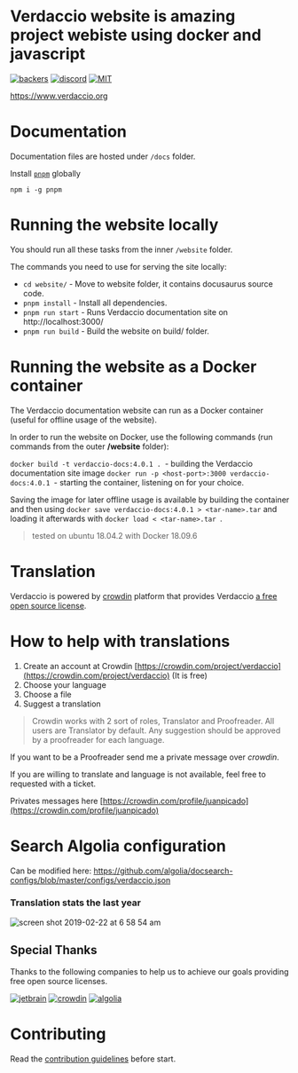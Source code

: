 # Verdaccio website  is amazing project  webiste using docker and javascript

[![backers](https://opencollective.com/verdaccio/tiers/backer/badge.svg?label=Backer&color=brightgreen)](https://opencollective.com/verdaccio)
[![discord](https://img.shields.io/discord/388674437219745793.svg)](http://chat.verdaccio.org/)
[![MIT](https://img.shields.io/github/license/mashape/apistatus.svg)](./LICENSE)

https://www.verdaccio.org

# Documentation

Documentation files are hosted under `/docs` folder.

Install [`pnpm`](https://pnpm.js.org/) globally

```
npm i -g pnpm
```

# Running the website locally
You should run all these tasks from the inner `/website` folder.

The commands you need to use for serving the site locally:
- `cd website/` - Move to website folder, it contains docusaurus source code.
- `pnpm install` - Install all dependencies.
- `pnpm run start` - Runs Verdaccio documentation site on http://localhost:3000/
- `pnpm run build` - Build the website on build/ folder.

# Running the website as a Docker container

The Verdaccio documentation website can run as a Docker container
(useful for offline usage of the website).

 In order to run the website on Docker, use the following commands (run commands from the outer **/website** folder):

`docker build -t verdaccio-docs:4.0.1 . `- building the Verdaccio documentation site image
`docker run -p <host-port>:3000 verdaccio-docs:4.0.1 `- starting the container, listening on **<host-port>** for your choice.

Saving the image for later offline usage is available by building the container and then using `docker save verdaccio-docs:4.0.1 > <tar-name>.tar` and loading it afterwards with `docker load < <tar-name>.tar `.
> tested on ubuntu 18.04.2 with Docker 18.09.6

# Translation

Verdaccio is powered by [crowdin](https://crowdin.com/project/verdaccio) platform that provides Verdaccio [a free open source license](https://crowdin.com/page/open-source-project-setup-request).

# How to help with translations

1. Create an account at Crowdin [https://crowdin.com/project/verdaccio](https://crowdin.com/project/verdaccio) (It is free)
2. Choose your language
3. Choose a file
4. Suggest a translation

> Crowdin works with 2 sort of roles, Translator and Proofreader. All users are Translator by default. Any suggestion should be approved by a proofreader for each language.

If you want to be a Proofreader send me a private message over *crowdin*.

If you are willing to translate and language is not available, feel free to requested with a ticket.

Privates messages here [https://crowdin.com/profile/juanpicado](https://crowdin.com/profile/juanpicado)


# Search Algolia configuration

Can be modified here: https://github.com/algolia/docsearch-configs/blob/master/configs/verdaccio.json

### Translation stats the last year

![screen shot 2019-02-22 at 6 58 54 am](https://user-images.githubusercontent.com/558752/53222809-60835400-366f-11e9-9edb-f235b3e88c80.png)

## Special Thanks

Thanks to the following companies to help us to achieve our goals providing free open source licenses.

[![jetbrain](https://cdn.verdaccio.dev/sponsor/logo/jetbrains/logo.png)](https://www.jetbrains.com/)
[![crowdin](https://cdn.verdaccio.dev/sponsor/logo/crowdin/logo.png)](https://crowdin.com/)
[![algolia](https://cdn.verdaccio.dev/sponsor/logo/algolia/logo.png)](https://algolia.com/)

# Contributing

Read the [contribution guidelines](./CONTRIBUTING.md) before start.
